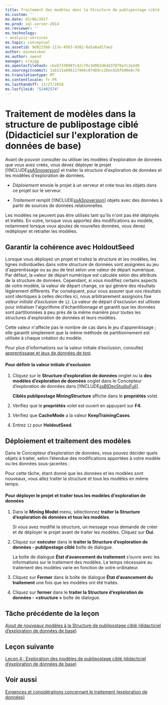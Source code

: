 ```yaml
---
title: Traitement des modèles dans la Structure de publipostage ciblé (didacticiel d’exploration de données de base) | Microsoft Docs
ms.custom: ''
ms.date: 03/06/2017
ms.prod: sql-server-2014
ms.reviewer: ''
ms.technology:
- analysis-services
ms.topic: conceptual
ms.assetid: 9d8233bb-117e-4563-9302-8a5a8ad1fae2
author: minewiskan
ms.author: owend
manager: craigg
ms.openlocfilehash: cba5f339987c42c79c3d982d64d37879a7c3e2d6
ms.sourcegitcommit: 1ab115a906117966c07d89cc2becb1bf690e8c78
ms.translationtype: MT
ms.contentlocale: fr-FR
ms.lasthandoff: 11/27/2018
ms.locfileid: "52402574"
---
```

# <a name="processing-models-in-the-targeted-mailing-structure-basic-data-mining-tutorial"></a>Traitement de modèles dans la structure de publipostage ciblé (Didacticiel sur l'exploration de données de base)
  Avant de pouvoir consulter ou utiliser les modèles d'exploration de données que vous avez créés, vous devez déployer le projet [!INCLUDE[ssASnoversion](../includes/ssasnoversion-md.md)] et traiter la structure d'exploration de données et les modèles d'exploration de données.  
  
-   *Déploiement* envoie le projet à un serveur et crée tous les objets dans ce projet sur le serveur.  
  
-   *Traitement* remplit [!INCLUDE[ssASnoversion](../includes/ssasnoversion-md.md)] objets avec des données à partir de sources de données relationnelles.  
  
 Les modèles ne peuvent pas être utilisés tant qu'ils n'ont pas été déployés et traités. En outre, lorsque vous apportez des modifications au modèle, notamment lorsque vous ajoutez de nouvelles données, vous devez redéployer et retraiter les modèles.  
  
## <a name="ensuring-consistency-with-holdoutseed"></a>Garantir la cohérence avec HoldoutSeed  
 Lorsque vous déployez un projet et traitez la structure et les modèles, les lignes individuelles dans votre structure de données sont assignées au jeu d'apprentissage ou au jeu de test selon une valeur de départ numérique. Par défaut, la valeur de départ numérique est calculée selon des attributs de la structure de données. Cependant, si vous modifiez certains aspects de votre modèle, la valeur de départ change, ce qui génère des résultats légèrement différents. Par conséquent, pour vous assurer que vos résultats sont identiques à celles décrites ici, nous arbitrairement assignons fixe *valeur initiale d’exclusion* de `12`. La valeur de départ d'exclusion est utilisée pour initialiser l'algorithme d'échantillonnage et garantit que les données sont partitionnées à peu près de la même manière pour toutes les structures d'exploration de données et leurs modèles.  
  
 Cette valeur n'affecte pas le nombre de cas dans le jeu d'apprentissage ; elle garantit simplement que la même méthode de partitionnement est utilisée à chaque création du modèle.  
  
 Pour plus d’informations sur la valeur initiale d’exclusion, consultez [apprentissage et jeux de données de test](../../2014/analysis-services/data-mining/training-and-testing-data-sets.md).  
  
#### <a name="to-set-the-holdout-seed"></a>Pour définir la valeur initiale d'exclusion  
  
1.  Cliquez sur le **Structure d’exploration de données** onglet ou la **des modèles d’exploration de données** onglet dans le Concepteur d’exploration de données dans [!INCLUDE[ssBIDevStudioFull](../includes/ssbidevstudiofull-md.md)].  
  
     **Ciblés publipostage MiningStructure** affiche dans le **propriétés** volet.  
  
2.  Vérifiez que le **propriétés** volet est ouvert en appuyant sur **F4**.  
  
3.  Vérifiez que **CacheMode** a la valeur **KeepTrainingCases**.  
  
4.  Entrez `12` pour **HoldoutSeed**.  
  
## <a name="deploying-and-processing-the-models"></a>Déploiement et traitement des modèles  
 Dans le Concepteur d’exploration de données, vous pouvez décider quels objets à traiter, selon l’étendue des modifications apportées à votre modèle ou les données sous-jacentes :  
  
 Pour cette tâche, étant donné que les données et les modèles sont nouveaux, vous allez traiter la structure et tous les modèles en même temps.  
  
#### <a name="to-deploy-the-project-and-process-all-the-mining-models"></a>Pour déployer le projet et traiter tous les modèles d'exploration de données  
  
1.  Dans le **Mining Model** menu, sélectionnez **traiter la Structure d’exploration de données et tous les modèles**.  
  
     Si vous avez modifié la structure, un message vous demande de créer et de déployer le projet avant de traiter les modèles. Cliquez sur **Oui**.  
  
2.  Cliquez sur **exécuter** dans le **traiter la Structure d’exploration de données - publipostage ciblé** boîte de dialogue.  
  
     La boîte de dialogue **État d’avancement du traitement** s’ouvre avec les informations sur le traitement des modèles. Le temps nécessaire au traitement des modèles varie en fonction de votre ordinateur.  
  
3.  Cliquez sur **Fermer** dans la boîte de dialogue **État d’avancement du traitement** une fois que les modèles ont été traités.  
  
4.  Cliquez sur **fermer** dans le **traiter la Structure d’exploration de données - \<structure >** boîte de dialogue.  
  
## <a name="previous-task-in-lesson"></a>Tâche précédente de la leçon  
 [Ajout de nouveaux modèles à la Structure de publipostage ciblé &#40;didacticiel d’exploration de données de base&#41;](../../2014/tutorials/adding-new-models-to-the-targeted-mailing-structure-basic-data-mining-tutorial.md)  
  
## <a name="next-lesson"></a>Leçon suivante  
 [Leçon 4 : Exploration des modèles de publipostage ciblé &#40;didacticiel d’exploration de données de base&#41;](../../2014/tutorials/lesson-4-exploring-the-targeted-mailing-models-basic-data-mining-tutorial.md)  
  
## <a name="see-also"></a>Voir aussi  
 [Exigences et considérations concernant le traitement &#40;exploration de données&#41;](../../2014/analysis-services/data-mining/processing-requirements-and-considerations-data-mining.md)  
  
  
